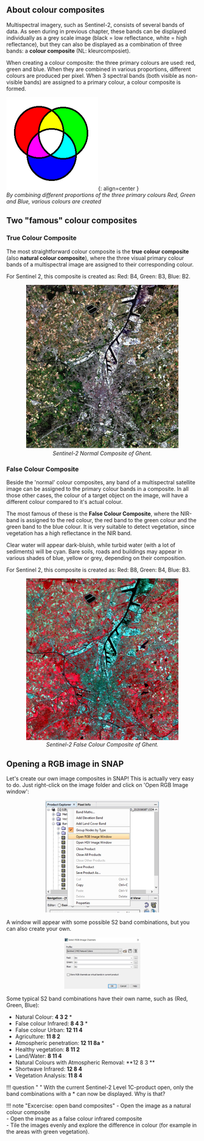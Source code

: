 ## About colour composites

Multispectral imagery, such as Sentinel-2, consists of several bands of data. As seen during in previous chapter, these bands can be displayed individually as a grey scale image (black = low reflectance, white = high reflectance), but they can also be displayed as a combination of three bands: a **colour composite** (NL: kleurcomposiet).  

When creating a colour composite: the three primary colours are used: red, green and blue. When they are combined in various proportions, different colours are produced per pixel. When 3 spectral bands (both visible as non-visible bands) are assigned to a primary colour, a colour composite is formed.

![rgb](assets/images/P3/rgb.gif){: align=center }  
*By combining different proportions of the three primary colours Red, Green and Blue, various colours are created*



## Two "famous" colour composites

### True Colour Composite
The most straightforward colour composite is the **true colour composite** (also **natural colour composite**), where the three visual primary colour bands of a multispectral image are assigned to their corresponding colour. 

For Sentinel 2, this composite is created as: Red: B4, Green: B3, Blue: B2.

<p align="center">
  <img src="assets/images/P3/Gent_NormalColours.jpg" width="400">  <br>
  <em> Sentinel-2 Normal Composite of Ghent. </em>
</p> 

### False Colour Composite

Beside the 'normal' colour composites, any band of a multispectral satellite image can be  assigned to the primary colour bands in a composite. In all those other cases, the colour of a target object on the image, will have a different colour compared to it's actual colour.

The most famous of these is the **False Colour Composite**, where the NIR-band is assigned to the red colour, the red band to the green colour and the green band to the blue colour. It is very suitable to detect vegetation, since vegetation has a high reflectance in the NIR band.  

Clear water will appear dark-bluish, while turbid water (with a lot of sediments) will be cyan. Bare soils, roads and buildings may appear in various shades of blue, yellow or grey, depending on their composition.

For Sentinel 2, this composite is created as: Red: B8, Green: B4, Blue: B3.

<p align="center">
  <img src="assets/images/P3/Gent_FalseColour.jpg" width="400">  <br>
  <em> Sentinel-2 False Colour Composite of Ghent. </em>
</p> 

## Opening a RGB image in SNAP

Let's create our own image composites in SNAP! This is actually very easy to do. Just right-click on the image folder and click on 'Open RGB Image window':

<p align="center">

  <img src="assets/images/P3/snap_openrgb.jpg" width="300">  

</p> 

A window will appear with some possible S2 band combinations, but you can also create your own.

<p align="center">

  <img src="assets/images/P3/Select-RGB.JPG" width="200">  

</p> 

Some typical S2 band combinations have their own name, such as (Red, Green, Blue):

 - Natural Colour: **4 3 2** *  
 - False colour Infrared: **8 4 3** *  
 - False colour Urban: **12 11 4**  
 - Agriculture: **11 8 2**  
 - Atmospheric penetration: **12 11 8a** *  
 - Healthy vegetation: **8 11 2**  
 - Land/Water: **8 11 4**  
 - Natural Colours with Atmospheric Removal: **12 8 3 ** 
 - Shortwave Infrared: **12 8 4**  
 - Vegetation Analysis: **11 8 4**  

!!! question " "
    With the current Sentinel-2 Level 1C-product open, only the band combinations with a * can now be displayed. Why is that? 

!!! note "Excercise: open band composites"
    - Open the image as a natural colour composite  
    - Open the image as a false colour infrared composite  
    - Tile the images evenly and explore the difference in colour (for example in the areas with green vegetation).